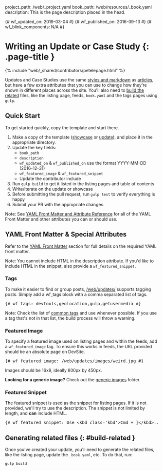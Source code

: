 project_path: /web/_project.yaml
book_path: /web/resources/_book.yaml
description: This is the page description placed in the head.

{# wf_updated_on: 2019-03-04 #}
{# wf_published_on: 2016-09-13 #}
{# wf_blink_components: N/A #}

# Writing an Update or Case Study {: .page-title }

{% include "web/_shared/contributors/petelepage.html" %}

Updates and Case Studies use the same [styles and markdown](markdown-syntax) as
[articles](writing-an-article), but have a few extra attributes that you can
use to change how they're shown in different places across the site. You'll
also need to [build the related](#build-related) files, like the listing
page, feeds, `book.yaml` and the tags pages using `gulp`.

## Quick Start

To get started quickly, copy the template and start there.

1. Make a copy of the template ([showcase](https://github.com/google/WebFundamentals/blob/main/src/templates/showcase/_template.md) or [update](https://github.com/google/WebFundamentals/blob/main/src/templates/updates/_template.md)), and place it in the appropriate directory.
1. Update the key fields:
    * `book_path`
    * `description`
    * `wf_updated_on` & `wf_published_on` use the format YYYY-MM-DD (2016-12-31)
    * `wf_featured_image` & `wf_featured_snippet`
    * Update the contributor include
1. Run `gulp build` to get it listed in the listing pages and table of contents
1. Write/iterate on the update or showcase
1. Before submitting the pull request, run `gulp test` to verify everything is happy
1. Submit your PR with the appropriate changes.

Note: See
[YAML Front Matter and Attribute Reference](/web/resources/yaml-and-attr-reference)
for all of the YAML Front Matter and other attributes you can or should use.

## YAML Front Matter & Special Attributes

Refer to the [YAML Front Matter](writing-an-article#yaml_front_matter) section for
full details on the required YAML front matter.

Note: You cannot include HTML in the description attribute. If you'd like to
include HTML in the snippet, also provide a `wf_featured_snippet`.

### Tags

To make it easier to find or group posts, [/web/updates/](/web/updates/)
supports tagging posts. Simply add a wf_tags block with a comma separated list
of tags.

<pre class="prettyprint">
&#123;# wf_tags: devtools,geolocation,gulp,getusermedia #}
</pre>

Note: Check the list of [common
tags](https://github.com/google/WebFundamentals/blob/main/src/data/commonTags.json)
and use whenever possible. If you use a tag that's not in that list, the build
process will throw a warning.

### Featured Image

To specify a featured image used on listing pages and within the feeds, add a
`wf_featured_image` tag. To ensure this works in feeds, the URL provided should
be an absolute page on DevSite.

<pre class="prettyprint">
&#123;# wf_featured_image: /web/updates/images/weird.jpg #}
</pre>

Images should be 16x9, ideally 800px by 450px.

**Looking for a generic image?** Check out the [generic images](https://github.com/google/WebFundamentals/tree/main/src/content/en/updates/images/generic) folder.

### Featured Snippet

The featured snippet is used as the snippet for listing pages. If it is not
provided, we'll try to use the description. The snippet is not limited by
length, and **can** include HTML.

<pre class="prettyprint">
&#123;# wf_featured_snippet: Use &lt;kbd class='kbd'>Cmd + ]&lt;/kbd>... #}
</pre>

## Generating related files {: #build-related }

Once you've created your update, you'll need to generate the related files,
like the listing page, update the `_book.yaml`, etc. To do that, run:

    gulp build

